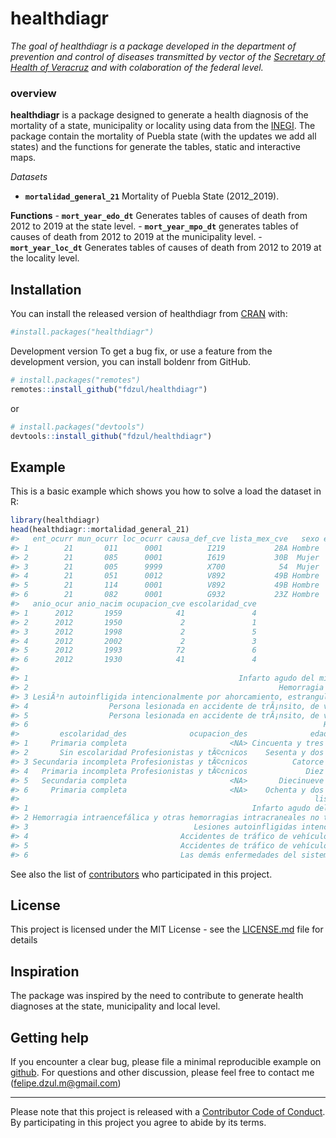 
<!-- README.md is generated from README.Rmd. Please edit that file -->

# healthdiagr

<!-- badges: start -->
<!-- badges: end -->

*The goal of healthdiagr is a package developed in the department of
prevention and control of diseases transmitted by vector of the
[Secretary of Health of Veracruz](https://www.ssaver.gob.mx/) and with
colaboration of the federal level.*

### **overview**

**healthdiagr** is a package designed to generate a health diagnosis of
the mortality of a state, municipality or locality using data from the
[INEGI](https://www.inegi.org.mx/programas/mortalidad/#Datos_abiertos).
The package contain the mortality of Puebla state (with the updates we
add all states) and the functions for generate the tables, static and
interactive maps.

*Datasets*

-   **`mortalidad_general_21`** Mortality of Puebla State (2012\_2019).

**Functions** - **`mort_year_edo_dt`** Generates tables of causes of
death from 2012 to 2019 at the state level. - **`mort_year_mpo_dt`**
generates tables of causes of death from 2012 to 2019 at the
municipality level. - **`mort_year_loc_dt`** Generates tables of causes
of death from 2012 to 2019 at the locality level.

## Installation

You can install the released version of healthdiagr from
[CRAN](https://CRAN.R-project.org) with:

``` r
#install.packages("healthdiagr")
```

Development version To get a bug fix, or use a feature from the
development version, you can install boldenr from GitHub.

``` r
# install.packages("remotes")
remotes::install_github("fdzul/healthdiagr")
```

or

``` r
# install.packages("devtools")
devtools::install_github("fdzul/healthdiagr")
```

## Example

This is a basic example which shows you how to solve a load the dataset
in R:

``` r
library(healthdiagr)
head(healthdiagr::mortalidad_general_21)
#>   ent_ocurr mun_ocurr loc_ocurr causa_def_cve lista_mex_cve   sexo edad_cve
#> 1        21       011      0001          I219           28A Hombre     4053
#> 2        21       085      0001          I619           30B  Mujer     4062
#> 3        21       005      9999          X700            54  Mujer     4014
#> 4        21       051      0012          V892           49B Hombre     4010
#> 5        21       114      0001          V892           49B Hombre     4019
#> 6        21       082      0001          G932           23Z Hombre     4082
#>   anio_ocur anio_nacim ocupacion_cve escolaridad_cve
#> 1      2012       1959            41               4
#> 2      2012       1950             2               1
#> 3      2012       1998             2               5
#> 4      2012       2002             2               3
#> 5      2012       1993            72               6
#> 6      2012       1930            41               4
#>                                                                                         causa_def_des
#> 1                                               Infarto agudo del miocardio, sin otra especificaciÃ³n
#> 2                                                        Hemorragia intraencefÃ¡lica, no especificada
#> 3 LesiÃ³n autoinfligida intencionalmente por ahorcamiento, estrangulamiento o sofocaciÃ³n en vivienda
#> 4                  Persona lesionada en accidente de trÃ¡nsito, de vehÃ­culo de motor no especificado
#> 5                  Persona lesionada en accidente de trÃ¡nsito, de vehÃ­culo de motor no especificado
#> 6                                                                  HipertensiÃ³n intracraneal benigna
#>         escolaridad_des              ocupacion_des              edad_des
#> 1     Primaria completa                       <NA> Cincuenta y tres años
#> 2       Sin escolaridad Profesionistas y tÃ©cnicos    Sesenta y dos años
#> 3 Secundaria incompleta Profesionistas y tÃ©cnicos          Catorce años
#> 4   Primaria incompleta Profesionistas y tÃ©cnicos             Diez años
#> 5   Secundaria completa                       <NA>       Diecinueve años
#> 6     Primaria completa                       <NA>    Ochenta y dos años
#>                                                                  lista_mex_des
#> 1                                                  Infarto agudo del miocardio
#> 2 Hemorragia intraencefálica y otras hemorragias intracraneales no traumáticas
#> 3                                     Lesiones autoinfligidas intencionalmente
#> 4                                  Accidentes de tráfico de vehículos de motor
#> 5                                  Accidentes de tráfico de vehículos de motor
#> 6                                  Las demás enfermedades del sistema nervioso
```

See also the list of
[contributors](https://github.com/fdzul/deneggs/contributors) who
participated in this project.

## License

This project is licensed under the MIT License - see the
[LICENSE.md](LICENSE.md) file for details

## Inspiration

The package was inspired by the need to contribute to generate health
diagnoses at the state, municipality and local level.

## Getting help

If you encounter a clear bug, please file a minimal reproducible example
on [github](https://github.com/fdzul/healthdiagr/issues). For questions
and other discussion, please feel free to contact me
(<felipe.dzul.m@gmail.com>)

------------------------------------------------------------------------

Please note that this project is released with a [Contributor Code of
Conduct](https://dplyr.tidyverse.org/CODE_OF_CONDUCT). By participating
in this project you agree to abide by its terms.
